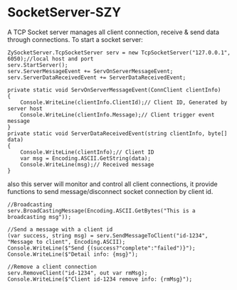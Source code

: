 # SocketServer-SZY
A TCP Socket server manages all client connection, receive &amp; send data through connections.
To start a socket server:

```Csharp
ZySocketServer.TcpSocketServer serv = new TcpSocketServer("127.0.0.1", 6050);//local host and port
serv.StartServer();
serv.ServerMessageEvent += ServOnServerMessageEvent;
serv.ServerDataReceivedEvent += ServerDataReceivedEvent;

private static void ServOnServerMessageEvent(ConnClient clientInfo)
{
    Console.WriteLine(clientInfo.ClientId);// Client ID, Generated by server host
    Console.WriteLine(clientInfo.Message);// Client trigger event message
}
private static void ServerDataReceivedEvent(string clientInfo, byte[] data)
{
    Console.WriteLine(clientInfo);// Client ID
    var msg = Encoding.ASCII.GetString(data);
    Console.WriteLine(msg);// Received message
}
```
also this server will monitor and control all client connections, it provide functions to send message/disconnect socket connection by client id.

```CSharp
//Broadcasting
serv.BroadCastingMessage(Encoding.ASCII.GetBytes("This is a broadcasting msg"));

//Send a message with a client id
(var success, string msg) = serv.SendMessageToClient("id-1234", "Message to client", Encoding.ASCII);
Console.WriteLine($"Send {(success?"complete":"failed")}");
Console.WriteLine($"Detail info: {msg}");

//Remove a client connection
serv.RemoveClient("id-1234", out var rmMsg);
Console.WriteLine($"Client id-1234 remove info: {rmMsg}");
```
